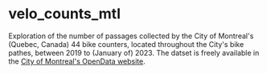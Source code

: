 # velo_counts_mtl
Exploration of the number of passages collected by the City of Montreal's (Quebec, Canada) 44 bike counters, located throughout the City's bike pathes, between 2019 to (January of) 2023. The datset is freely available in the [City of Montreal's OpenData website](https://donnees.montreal.ca/ville-de-montreal/velos-comptage).
